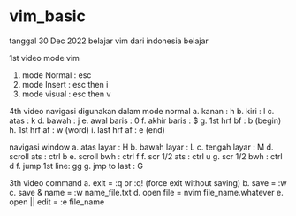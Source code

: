 # vim_basic
tanggal 30 Dec 2022
belajar vim dari indonesia belajar

1st video
mode vim
1. mode Normal : esc
2. mode Insert : esc then i
3. mode visual : esc then v 

4th video
navigasi digunakan dalam mode normal
a. kanan 	: h
b. kiri 	: l
c. atas 	: k
d. bawah 	: j
e. awal baris 	: 0
f. akhir baris 	: $
g. 1st hrf bf	: b (begin)
h. 1st hrf af	: w (word)
i. last hrf af	: e (end)

navigasi window
a. atas layar	: H
b. bawah layar	: L
c. tengah layar	: M
d. scroll ats	: ctrl b
e. scroll bwh 	: ctrl f
f. scr 1/2 ats	: ctrl u
g. scr 1/2 bwh 	: ctrl d
f. jump 1st line: gg
g. jmp to last	: G

3th video
command
a. exit 	= :q or :q! (force exit without saving)
b. save		= :w
c. save & name	= :w name_file.txt
d. open file 	= nvim file_name.whatever
e. open || edit = :e file_name
